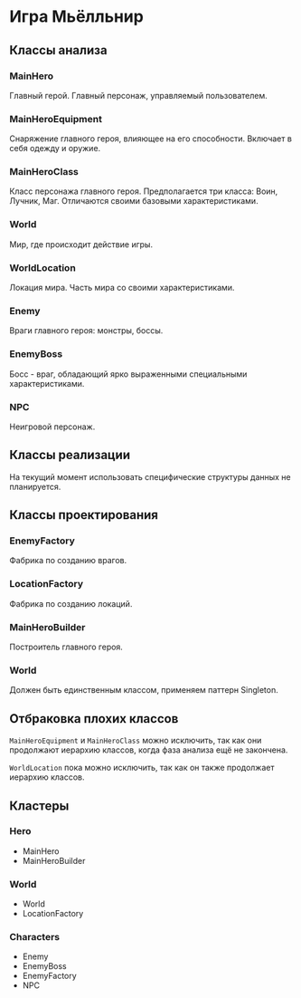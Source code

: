 # Игра Мьёлльнир

## Классы анализа

### MainHero

Главный герой. Главный персонаж, управляемый пользователем.

### MainHeroEquipment

Снаряжение главного героя, влияющее на его способности. Включает в себя одежду и оружие.

### MainHeroClass

Класс персонажа главного героя. Предполагается три класса: Воин, Лучник, Маг. Отличаются своими базовыми
характеристиками.

### World

Мир, где происходит действие игры.

### WorldLocation

Локация мира. Часть мира со своими характеристиками.

### Enemy

Враги главного героя: монстры, боссы.

### EnemyBoss

Босс - враг, обладающий ярко выраженными специальными характеристиками.

### NPC

Неигровой персонаж.

## Классы реализации

На текущий момент использовать специфические структуры данных не планируется.

## Классы проектирования

### EnemyFactory

Фабрика по созданию врагов.

### LocationFactory

Фабрика по созданию локаций.

### MainHeroBuilder

Построитель главного героя.

### World

Должен быть единственным классом, применяем паттерн Singleton.

## Отбраковка плохих классов

`MainHeroEquipment` и `MainHeroClass` можно исключить, так как они продолжают иерархию классов, когда фаза анализа ещё
не закончена.

`WorldLocation` пока можно исключить, так как он также продолжает иерархию классов.

## Кластеры

### Hero

- MainHero
- MainHeroBuilder

### World

- World
- LocationFactory

### Characters

- Enemy
- EnemyBoss
- EnemyFactory
- NPC
